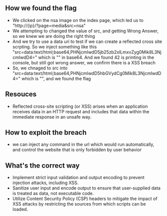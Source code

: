 ## How we found the flag
- We clicked on the nsa image on the index page, which led us to "http://{ip}/?page=media&src=nsa"
- We attempting to changed the value of src, and getting Wrong Answer, so we knew we are doing the right thing
- And we try to use a data uri to test if we can create a reflected cross site scrpting. So we inject something like this "src=data:text/html;base64,PHNjcmlwdD5jb25zb2xlLmxvZyg0Mik8L3NjcmlwdD4=" which is "<script>console.log(42)</script>" in base64. And we found 42 is printing in the console, but still got wrong answer, we confirm there is a XSS breach
- So, we chnaged to src into "src=data:text/html;base64,PHNjcmlwdD5hbGVydCg0Mik8L3NjcmlwdD4=" which is "<script>alert(42)</script>", and we found the flag


## Resouces 
- Reflected cross-site scripting (or XSS) arises when an application receives data in an HTTP request and includes that data within the immediate response in an unsafe way.

## How to exploit the breach
- we can inject any command in the url which would run automatically, and control the website that is only forbidden by user behavior

## What's the correct way
- Implement strict input validation and output encoding to prevent injection attacks, including XSS.
- Sanitize user input and encode output to ensure that user-supplied data is treated as data, not executable code.
- Utilize Content Security Policy (CSP) headers to mitigate the impact of XSS attacks by restricting the sources from which scripts can be loaded.
